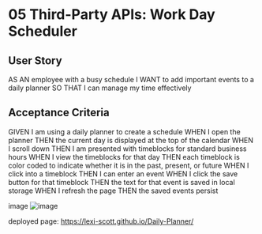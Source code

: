 # 05 Third-Party APIs: Work Day Scheduler

## User Story

AS AN employee with a busy schedule
I WANT to add important events to a daily planner
SO THAT I can manage my time effectively


## Acceptance Criteria

GIVEN I am using a daily planner to create a schedule
WHEN I open the planner
THEN the current day is displayed at the top of the calendar
WHEN I scroll down
THEN I am presented with timeblocks for standard business hours
WHEN I view the timeblocks for that day
THEN each timeblock is color coded to indicate whether it is in the past, present, or future
WHEN I click into a timeblock
THEN I can enter an event
WHEN I click the save button for that timeblock
THEN the text for that event is saved in local storage
WHEN I refresh the page
THEN the saved events persist

image ![image](https://user-images.githubusercontent.com/111103755/204610743-b6307497-9c59-468c-94e4-8568ea379bfd.png)

deployed page:
https://lexi-scott.github.io/Daily-Planner/

